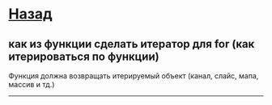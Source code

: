 # [Назад](/L1/L1_.md)

## как из функции сделать итератор для for (как итерироваться по функции)

Функция должна возвращать итерируемый объект (канал, слайс, мапа, массив и тд.)

-----------------------------------------------------
